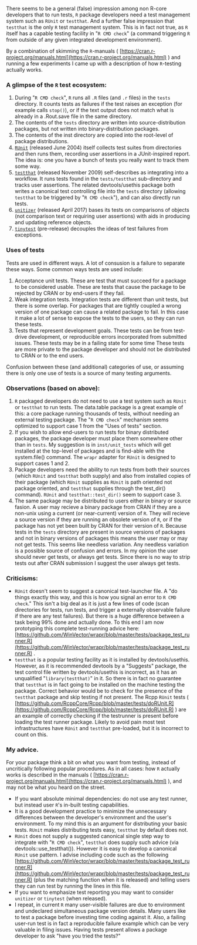 
There seems to be a general (false) impression among non R-core developers that to run tests, `R` package developers need a test management system such as `RUnit` or `testthat`. And a further false impression that `testthat` is the only `R` test management system. This is in fact not true, as `R` itself has a capable testing facility in "`R CMD check`" (a command triggering `R` from outside of any given integrated development environment).

By a combination of skimming the `R`-manuals ( [https://cran.r-project.org/manuals.html](https://cran.r-project.org/manuals.html) ) and running a few experiments I came up with a description of how `R`-testing actually works.



### A glimpse of the `R` test ecosystem:

  1) During "`R CMD check`", `R` runs all `.R` files (and `.r` files) in the `tests` directory. It counts tests as failures if the test raises an exception (for example calls `stop()`), or if the text output does not match what is already in a .Rout.save file in the same directory.
  2) The contents of the `tests` directory are written into source-distribution packages, but not written into binary-distribution packages.
  3) The contents of the inst directory are copied into the root-level of package distributions.
  4) [`RUnit`](https://CRAN.R-project.org/package=RUnit) (released June 2004) itself collects test suites from directories and then runs them, recording user assertions in a JUnit-inspired report.  The idea is: one you have a bunch of tests you really want to track them some way.
  5) [`testthat`](https://CRAN.R-project.org/package=testthat) (released November 2009) self-describes as integrating into a workflow. It runs tests found in the `tests/testthat` sub-directory and tracks user assertions. The related devtools/usethis package both writes a canonical test controlling file into the `tests` directory (allowing `testthat` to be triggered by "`R CMD check`"), and can also directly run tests.
  6) [`unitizer`](https://CRAN.R-project.org/package=unitizer) (released April 2017) bases its tests on comparisons of objects (not comparison text or requiring user assertions) with aids in producing and updating reference objects.
  7) [`tinytest`](https://github.com/markvanderloo/tinytest) (pre-release) decouples the ideas of test failures from exceptions.


### Uses of tests

Tests are used in different ways.  A lot of consusion is a failure to separate these ways. Some common ways tests are used include:

  1) Acceptance unit tests. These are test that must succeed for a package to be considered usable.  These are tests that cause the package to be rejected by CRAN or by end-users if they fail.
  2) Weak integration tests. Integration tests are different than unit tests, but there is some overlap. For packages that are tightly coupled a wrong version of one package can cause a related package to fail. In this case it make a lot of sense to expose the tests to the users, so they can run these tests.
  3) Tests that represent development goals. These tests can be from test-drive development, or reproducible errors incorporated from submitted issues. These tests may be in a failing state for some time These tests are more private to the package developer and should not be distributed to CRAN or to the end users.
  
Confusion between these (and additional) categories of use, or assuming there is only one use of tests is a source of many testing arguments.


### Observations (based on above):

  1) `R` packaged developers do not need to use a test system such as `RUnit` or `testthat` to run tests.  The data.table package is a great example of this: a core package running thousands of tests, without needing an external testing package.  The "`R CMD check`" mechanism seems optimized to support case 1 from the "Uses of tests" section.
  2) If you wish to allow end-users to run tests for binary distributed packages, the package developer must place them somewhere other than in `tests`.  My suggestion is in `inst/unit_tests` which will get installed at the top-level of packages and is find-able with the system.file() command.  The `wrapr` adapter for `RUnit` is designed to support cases 1 and 2.
  3) Package developers need the ability to run tests from both their sources (which `RUnit` and `testthat` both supply) and also from installed copies of their package (which `RUnit` supplies as `RUnit` is path oriented not package oriented, and `testthat` supplies through the test_dir() command).  `RUnit` and `testthat::test_dir()` seem to support case 3.
  4) The same package may be distributed to users either in binary or source fasion.  A user may recieve a binary package from CRAN if they are a non-unix using a current (or near-current) version of `R`.  They will recieve a source version if they are running an obsolete version of `R`, or if the package has not yet been built by CRAN for their version of `R`. Because tests in the `tests` directory are present in source versions of packages and not in binary versions of packages this means the user may or may not get tests.  This seems like needless variation. Any needless variation is a possible source of confusion and errors. In my opinion the user should never get tests, or always get tests.  Since there is no way to strip tests out after CRAN submission I suggest the user always get tests. 


### Criticisms:

  * `RUnit` doesn't seem to suggest a canonical test-launcher file.  A "do things exactly this way, and this is how you signal an error to `R CMD check`."  This isn't a big deal as it is just a few lines of code (scan directories for tests, run tests, and trigger a externally observable failure if there are any test failures). But there is a huge difference between a task being 99% done and actually done. To this end I am now prototyping this complete test-running advice here: [https://github.com/WinVector/wrapr/blob/master/tests/package_test_runner.R](https://github.com/WinVector/wrapr/blob/master/tests/package_test_runner.R) .
  * `testthat` is a popular testing facility as it is installed by devtools/usethis.  However, as it is recommended devtools by a "Suggests" package, the test control file written by devtools/usethis is incorrect, as it has an unqualified "`library(testthat)`" in it. So there is in fact no guarantee that `testthat` is in fact going to be installed on the machine testing the package. Correct behavior would be to check for the presence of the `testthat` package and skip testing if not present.  The Rcpp `RUnit` tests ( [https://github.com/RcppCore/Rcpp/blob/master/tests/doRUnit.R](https://github.com/RcppCore/Rcpp/blob/master/tests/doRUnit.R) ) are an example of correctly checking if the testrunner is present before loading the test runner package.  Likely to avoid pain most test infrastructures have `RUnit` and `testthat` pre-loaded, but it is incorrect to count on this.



### My advice.

For your package think a bit on what you want from testing, instead of uncritically following popular procedures. As in all cases: how `R` actually works is described in the manuals ( [https://cran.r-project.org/manuals.html](https://cran.r-project.org/manuals.html) ), and may not be what you heard on the street.

  * If you want absolute minimal dependencies: do not use any test runner, but instead user `R`'s in-built testing capabilities.
  * It is a good development practice to minimize the unnecessary differences between the developer's environment and the user's environment. To my mind this is an argument for distributing your basic tests.  `RUnit` makes distributing tests easy, `testthat` by default does not.
  * `RUnit` does not supply a suggested canonical single step way to integrate with "`R CMD check`", `testthat` does supply such advice (via devtools::use_testthat()). However it is easy to develop a canonical `RUnit` use pattern. I advise including code such as the following [https://github.com/WinVector/wrapr/blob/master/tests/package_test_runner.R](https://github.com/WinVector/wrapr/blob/master/tests/package_test_runner.R) (plus the matching function when it is released) and telling users they can run test by running the lines in this file.
  * If you want to emphasize test reporting you may want to consider `unitizer` or `tinytest` (when released).
  * I repeat, in current `R` many user-visible failures are due to environment and undeclared simultaneous package version details. Many users like to test a package before investing time coding against it.  Also, a failing user-run test is in fact a reproducible failure example which can be very valuable in filing issues.  Having tests present allows a package developer to ask "have you tried the tests?"


